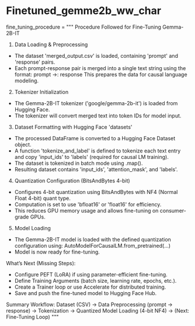 # Finetuned_gemme2b_ww_char

fine_tuning_procedure = """
Procedure Followed for Fine-Tuning Gemma-2B-IT

1. Data Loading & Preprocessing
- The dataset 'merged_output.csv' is loaded, containing 'prompt' and 'response' pairs.
- Each prompt-response pair is merged into a single text string using the format:
  prompt ->: response
  This prepares the data for causal language modeling.

2. Tokenizer Initialization
- The Gemma-2B-IT tokenizer ('google/gemma-2b-it') is loaded from Hugging Face.
- The tokenizer will convert merged text into token IDs for model input.

3. Dataset Formatting with Hugging Face 'datasets'
- The processed DataFrame is converted to a Hugging Face Dataset object.
- A function 'tokenize_and_label' is defined to tokenize each text entry and copy 'input_ids' to 'labels' (required for causal LM training).
- The dataset is tokenized in batch mode using .map().
- Resulting dataset contains 'input_ids', 'attention_mask', and 'labels'.

4. Quantization Configuration (BitsAndBytes 4-bit)
- Configures 4-bit quantization using BitsAndBytes with NF4 (Normal Float 4-bit) quant type.
- Computation is set to use 'bfloat16' or 'float16' for efficiency.
- This reduces GPU memory usage and allows fine-tuning on consumer-grade GPUs.

5. Model Loading
- The Gemma-2B-IT model is loaded with the defined quantization configuration using:
  AutoModelForCausalLM.from_pretrained(...)
- Model is now ready for fine-tuning.

What’s Next (Missing Steps):
- Configure PEFT (LoRA) if using parameter-efficient fine-tuning.
- Define Training Arguments (batch size, learning rate, epochs, etc.).
- Create a Trainer loop or use Accelerate for distributed training.
- Save and push the fine-tuned model to Hugging Face Hub.

Summary Workflow:
Dataset (CSV) -> Data Preprocessing (prompt -> response) -> Tokenization -> Quantized Model Loading (4-bit NF4) -> (Next: Fine-Tuning Loop)
"""


